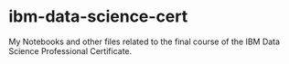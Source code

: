 # ibm-data-science-cert
My Notebooks and other files related to the final course of the IBM Data Science Professional Certificate.
